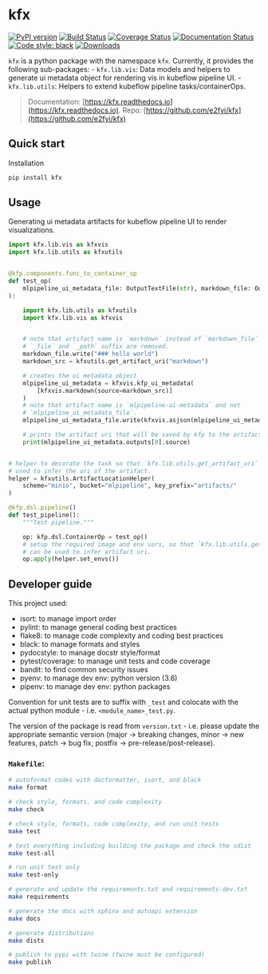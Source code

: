 # kfx

[![PyPI version](https://badge.fury.io/py/kfx.svg)](https://badge.fury.io/py/kfx)
[![Build Status](https://travis-ci.org/e2fyi/kfx.svg?branch=master)](https://travis-ci.org/e2fyi/kfx)
[![Coverage Status](https://coveralls.io/repos/github/e2fyi/kfx/badge.svg?branch=master)](https://coveralls.io/github/e2fyi/kfx?branch=master)
[![Documentation Status](https://readthedocs.org/projects/kfx/badge/?version=latest)](https://kfx.readthedocs.io/en/latest/?badge=latest)
[![Code style: black](https://img.shields.io/badge/code%20style-black-000000.svg)](https://github.com/psf/black)
[![Downloads](https://pepy.tech/badge/kfx/month)](https://pepy.tech/project/kfx/month)

`kfx` is a python package with the namespace `kfx`. Currently, it provides the
following sub-packages:
    - `kfx.lib.vis`: Data models and helpers to generate ui metadata object for rendering vis in kubeflow pipeline UI.
    - `kfx.lib.utils`: Helpers to extend kubeflow pipeline tasks/containerOps.

> Documentation: [https://kfx.readthedocs.io](https://kfx.readthedocs.io).
> Repo: [https://github.com/e2fyi/kfx](https://github.com/e2fyi/kfx)

## Quick start

Installation
```bash
pip install kfx
```

## Usage

Generating ui metadata artifacts for kubeflow pipeline UI to render visualizations.
```py
import kfx.lib.vis as kfxvis
import kfx.lib.utils as kfxutils


@kfp.components.func_to_container_op
def test_op(
    mlpipeline_ui_metadata_file: OutputTextFile(str), markdown_file: OutputTextFile(str)
):

    import kfx.lib.utils as kfxutils
    import kfx.lib.vis as kfxvis


    # note that artifact name is `markdown` instead of `markdown_file`
    # `_file` and `_path` suffix are removed.
    markdown_file.write("### hello world")
    markdown_src = kfxutils.get_artifact_uri("markdown")

    # creates the ui metadata object
    mlpipeline_ui_metadata = kfxvis.kfp_ui_metadata(
        [kfxvis.markdown(source=markdown_src)]
    )
    # note that artifact name is `mlpipeline-ui-metadata` and not
    # `mlpipeline_ui_metadata_file`.
    mlpipeline_ui_metadata_file.write(kfxvis.asjson(mlpipeline_ui_metadata))

    # prints the artifact uri that will be saved by kfp to the artifactory.
    print(mlpipeline_ui_metadata.outputs[0].source)


# helper to decorate the task so that `kfx.lib.utils.get_artifact_uri` can be
# used to infer the uri of the artifact.
helper = kfxutils.ArtifactLocationHelper(
    scheme="minio", bucket="mlpipeline", key_prefix="artifacts/"
)

@kfp.dsl.pipeline()
def test_pipeline():
    """Test pipeline."""

    op: kfp.dsl.ContainerOp = test_op()
    # setup the required image and env vars, so that `kfx.lib.utils.get_artifact_uri`
    # can be used to infer artifact uri.
    op.apply(helper.set_envs())

```

## Developer guide

This project used:

- isort: to manage import order
- pylint: to manage general coding best practices
- flake8: to manage code complexity and coding best practices
- black: to manage formats and styles
- pydocstyle: to manage docstr style/format
- pytest/coverage: to manage unit tests and code coverage
- bandit: to find common security issues
- pyenv: to manage dev env: python version (3.6)
- pipenv: to manage dev env: python packages

Convention for unit tests are to suffix with `_test` and colocate with the actual
python module - i.e. `<module_name>_test.py`.

The version of the package is read from `version.txt` - i.e. please update the
appropriate semantic version (major -> breaking changes, minor -> new features, patch -> bug fix, postfix -> pre-release/post-release).

### `Makefile`:
```bash
# autoformat codes with docformatter, isort, and black
make format

# check style, formats, and code complexity
make check

# check style, formats, code complexity, and run unit tests
make test

# test everything including building the package and check the sdist
make test-all

# run unit test only
make test-only

# generate and update the requirements.txt and requirements-dev.txt
make requirements

# generate the docs with sphinx and autoapi extension
make docs

# generate distributions
make dists

# publish to pypi with twine (twine must be configured)
make publish
```